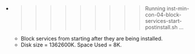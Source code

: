 * >>>>>>>>> Running inst-min-con-04-block-services-start-postinstall.sh ...
  * Block services from starting after they are being installed.
  * Disk size = 1362600K. Space Used = 8K.
